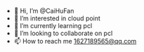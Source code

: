 - 👋 Hi, I’m @CaiHuFan
- 👀 I’m interested in cloud point
- 🌱 I’m currently learning pcl
- 💞️ I’m looking to collaborate on pcl
- 📫 How to reach me 1627189565@qq.com

<!---
CaiHuFan/CaiHuFan is a ✨ special ✨ repository because its `README.md` (this file) appears on your GitHub profile.
You can click the Preview link to take a look at your changes.
--->
